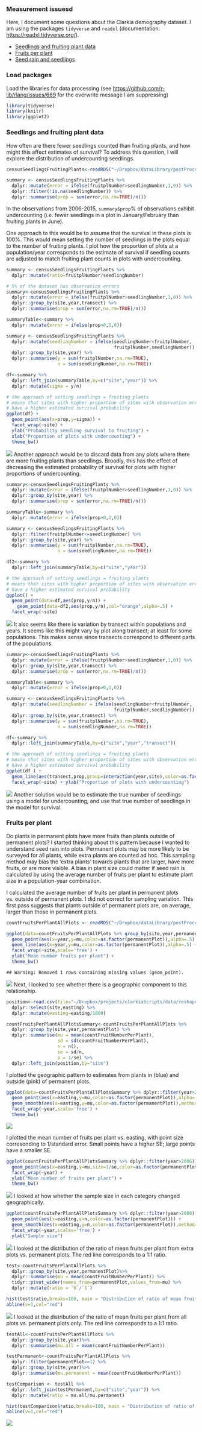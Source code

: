 
### Measurement issuesd

Here, I document some questions about the Clarkia demography dataset. I
am using the packages `tidyverse` and `readxl` (documentation:
<https://readxl.tidyverse.org/>).

  - [Seedlings and fruiting plant
    data](#seedlings-and-fruiting-plant-data)
  - [Fruits per plant](#fruits-per-plant)
  - [Seed rain and seedlings](#seed-rain-and-seedlings)

### Load packages

Load the libraries for data processing (see
<https://github.com/r-lib/rlang/issues/669> for the overwrite message I
am suppressing)

``` r
library(tidyverse)
library(knitr)
library(ggplot2)
```

### Seedlings and fruiting plant data

How often are there fewer seedlings counted than fruiting plants, and
how might this affect estimates of survival? To address this question, I
will explore the distribution of undercounting seedlings.

``` r
censusSeedlingsFruitingPlants<-readRDS("~/Dropbox/dataLibrary/postProcessingData/censusSeedlingsFruitingPlants.RDS")

summary <- censusSeedlingsFruitingPlants %>%
  dplyr::mutate(error = ifelse(fruitplNumber>seedlingNumber,1,0)) %>%
  dplyr::filter(!is.na(seedlingNumber)) %>%
  dplyr::summarise(prop = sum(error,na.rm=TRUE)/n())
```

In the observations from 2006-2015, `summary$prop`% of observations
exhibit undercounting (i.e. fewer seedlings in a plot in
January/February than fruiting plants in June).

One approach to this would be to assume that the survival in these plots
is 100%. This would mean setting the number of seedlings in the plots
equal to the number of fruiting plants. I plot how the proportion of
plots at a population/year corresponds to the estimate of survival if
seedling counts are adjusted to match fruiting plant counts in plots
with undercounting.

``` r
summary <- censusSeedlingsFruitingPlants %>%
  dplyr::mutate(ratio=fruitplNumber/seedlingNumber) 

# 5% of the dataset has observation errors
summary<-censusSeedlingsFruitingPlants %>%
  dplyr::mutate(error = ifelse(fruitplNumber>seedlingNumber,1,0)) %>%
  dplyr::group_by(site,year,transect) %>%
  dplyr::summarise(prop = sum(error,na.rm=TRUE)/n())

summaryTable<-summary %>%
  dplyr::mutate(error = ifelse(prop>0,1,0))

summary <- censusSeedlingsFruitingPlants %>%
  dplyr::mutate(seedlingNumber = ifelse(seedlingNumber<fruitplNumber,
                                        fruitplNumber,seedlingNumber)) %>%
  dplyr::group_by(site,year) %>%
  dplyr::summarise(y = sum(fruitplNumber,na.rm=TRUE),
                   n = sum(seedlingNumber,na.rm=TRUE)) 

df<-summary %>%
  dplyr::left_join(summaryTable,by=c("site","year")) %>%
  dplyr::mutate(sigma = y/n)

# the approach of setting seedlings = fruiting plants
# means that sites with higher proportion of sites with observation error
# have a higher estimated survival probability
ggplot(df) +
  geom_point(aes(x=prop,y=sigma)) +
  facet_wrap(~site) + 
  ylab("Probability seedling survival to fruiting") +
  xlab("Proportion of plots with undercounting") +
  theme_bw()
```

![](measurementQuestions_files/figure-gfm/unnamed-chunk-3-1.png)<!-- -->
Another approach would be to discard data from any plots where there are
more fruiting plants than seedlings. Broadly, this has the effect of
decreasing the estimated probability of survival for plots with higher
proportions of undercounting.

``` r
summary<-censusSeedlingsFruitingPlants %>%
  dplyr::mutate(error = ifelse(fruitplNumber>seedlingNumber,1,0)) %>%
  dplyr::group_by(site,year) %>%
  dplyr::summarise(prop = sum(error,na.rm=TRUE)/n())

summaryTable<-summary %>%
  dplyr::mutate(error = ifelse(prop>0,1,0))

summary <- censusSeedlingsFruitingPlants %>%
  dplyr::filter(fruitplNumber<=seedlingNumber) %>%
  dplyr::group_by(site,year) %>%
  dplyr::summarise(y = sum(fruitplNumber,na.rm=TRUE),
                   n = sum(seedlingNumber,na.rm=TRUE)) 

df2<-summary %>%
  dplyr::left_join(summaryTable,by=c("site","year"))

# the approach of setting seedlings = fruiting plants
# means that sites with higher proportion of sites with observation error
# have a higher estimated survival probability
ggplot() +
  geom_point(data=df,aes(prop,y/n)) +
    geom_point(data=df2,aes(prop,y/n),col="orange",alpha=.5) +
  facet_wrap(~site)
```

![](measurementQuestions_files/figure-gfm/unnamed-chunk-4-1.png)<!-- -->
It also seems like there is variation by transect within populations and
years. It seems like this might vary by plot along transect; at least
for some populations. This makes sense since transects correspond to
different parts of the populations.

``` r
summary<-censusSeedlingsFruitingPlants %>%
  dplyr::mutate(error = ifelse(fruitplNumber>seedlingNumber,1,0)) %>%
  dplyr::group_by(site,year,transect) %>%
  dplyr::summarise(prop = sum(error,na.rm=TRUE)/n())

summaryTable<-summary %>%
  dplyr::mutate(error = ifelse(prop>0,1,0))

summary <- censusSeedlingsFruitingPlants %>%
  dplyr::mutate(seedlingNumber = ifelse(seedlingNumber<fruitplNumber,
                                        fruitplNumber,seedlingNumber)) %>%
  dplyr::group_by(site,year,transect) %>%
  dplyr::summarise(y = sum(fruitplNumber,na.rm=TRUE),
                   n = sum(seedlingNumber,na.rm=TRUE)) 

df<-summary %>%
  dplyr::left_join(summaryTable,by=c("site","year","transect"))

# the approach of setting seedlings = fruiting plants
# means that sites with higher proportion of sites with observation error
# have a higher estimated survival probability
ggplot(df ) +
  geom_line(aes(transect,prop,group=interaction(year,site),color=as.factor(year))) +
  facet_wrap(~site) + ylab("Proportion of plots with undercounting")
```

![](measurementQuestions_files/figure-gfm/unnamed-chunk-5-1.png)<!-- -->
Another solution would be to estimate the true number of seedlings using
a model for undercounting, and use that true number of seedlings in the
model for survival.

### Fruits per plant

Do plants in permanent plots have more fruits than plants outside of
permanent plots? I started thinking about this pattern because I wanted
to understand seed rain into plots. Permanent plots may be more likely
to be surveyed for all plants, while extra plants are counted ad hoc.
This sampling method may bias the ‘extra plants’ towards plants that are
larger, have more fruits, or are more visible. A bias in plant size
could matter if seed rain is calculated by using the average number of
fruits per plant to estimate plant size in a population-year
combination.

I calculated the average number of fruits per plant in permanent plots
vs. outside of permanent plots. I did not correct for sampling
variation. This first pass suggests that plants outside of permanent
plots are, on average, larger than those in permanent plots.

``` r
countFruitsPerPlantAllPlots <- readRDS("~/Dropbox/dataLibrary/postProcessingData/countFruitsPerPlantAllPlots.RDS")

ggplot(data=countFruitsPerPlantAllPlots %>% group_by(site,year,permanentPlot) %>% dplyr::summarise(mu=mean(countFruitNumberPerPlant))) +
  geom_point(aes(x=year,y=mu,color=as.factor(permanentPlot)),alpha=.5) +
  geom_line(aes(x=year,y=mu,color=as.factor(permanentPlot)),alpha=.5) +
  facet_wrap(~site,scale='free') +
  ylab("Mean number fruits per plant") +
  theme_bw()
```

    ## Warning: Removed 1 rows containing missing values (geom_point).

![](measurementQuestions_files/figure-gfm/unnamed-chunk-6-1.png)<!-- -->
Next, I looked to see whether there is a geographic component to this
relationship.

``` r
position<-read.csv(file="~/Dropbox/projects/clarkiaScripts/data/reshapeData/siteAbiotic.csv",header=TRUE) %>% 
  dplyr::select(site,easting) %>%
  dplyr::mutate(easting=easting/1000)

countFruitsPerPlantAllPlotsSummary<-countFruitsPerPlantAllPlots %>%
  dplyr::group_by(site,year,permanentPlot) %>%
  dplyr::summarise(mu = mean(countFruitNumberPerPlant),
                   sd = sd(countFruitNumberPerPlant),
                   n = n(),
                   se = sd/n,
                   p = 1/se) %>%
  dplyr::left_join(position,by="site")
```

I plotted the geographic pattern to estimates from plants in (blue) and
outside (pink) of permanent plots.

``` r
ggplot(data=countFruitsPerPlantAllPlotsSummary %>% dplyr::filter(year>2006)) +
  geom_point(aes(x=easting,y=mu,color=as.factor(permanentPlot)),alpha=.5) +
  geom_smooth(aes(x=easting,y=mu,color=as.factor(permanentPlot)),method='lm',se=FALSE) +
  facet_wrap(~year,scale='free') +
  theme_bw()
```

![](measurementQuestions_files/figure-gfm/unnamed-chunk-8-1.png)<!-- -->

I plotted the mean number of fruits per plant vs. easting, with point
size corresonding to 1/standard error. Small points have a higher SE;
large points have a smaller SE.

``` r
ggplot(countFruitsPerPlantAllPlotsSummary %>% dplyr::filter(year>2006)) +
  geom_point(aes(x=easting,y=mu,size=1/se,color=as.factor(permanentPlot)),alpha=.5) +
  facet_wrap(~year) +
  ylab("Mean number of fruits per plant") +
  theme_bw()
```

![](measurementQuestions_files/figure-gfm/unnamed-chunk-9-1.png)<!-- -->
I looked at how whether the sample size in each category changed
geographically.

``` r
ggplot(countFruitsPerPlantAllPlotsSummary %>% dplyr::filter(year>2006)) +
  geom_point(aes(x=easting,y=n,color=as.factor(permanentPlot))) +
  geom_smooth(aes(x=easting,y=n,color=as.factor(permanentPlot)),method='lm') +
  facet_wrap(~year,scales='free') + 
  ylab("Sample size")
```

![](measurementQuestions_files/figure-gfm/unnamed-chunk-10-1.png)<!-- -->
I looked at the distribution of the ratio of mean fruits per plant from
extra plots vs. permanent plots. The red line corresponds to a 1:1
ratio.

``` r
test<-countFruitsPerPlantAllPlots %>%
  dplyr::group_by(site,year,permanentPlot)%>%
  dplyr::summarise(mu = mean(countFruitNumberPerPlant)) %>%
  tidyr::pivot_wider(names_from=permanentPlot,values_from=mu) %>%
  dplyr::mutate(ratio = `0`/`1`) 

hist(test$ratio,breaks=100, main = "Distribution of ratio of mean fruits per plant in \n extra plots vs. permanent plots")
abline(v=1,col="red")
```

![](measurementQuestions_files/figure-gfm/unnamed-chunk-11-1.png)<!-- -->
I looked at the distribution of the ratio of mean fruits per plant from
all plots vs. permanent plots only. The red line corresponds to a 1:1
ratio.

``` r
testAll<-countFruitsPerPlantAllPlots %>%
  dplyr::group_by(site,year)%>%
  dplyr::summarise(mu.all = mean(countFruitNumberPerPlant))

testPermanent<-countFruitsPerPlantAllPlots %>%
  dplyr::filter(permanentPlot==1) %>%
  dplyr::group_by(site,year)%>%
  dplyr::summarise(mu.permanent = mean(countFruitNumberPerPlant))

testComparison <- testAll %>%
  dplyr::left_join(testPermanent,by=c("site","year")) %>%
  dplyr::mutate(ratio = mu.all/mu.permanent) 

hist(testComparison$ratio,breaks=100, main = "Distribution of ratio of mean fruits per plant in \n all plots vs. permanent plots only")
abline(v=1,col="red")
```

![](measurementQuestions_files/figure-gfm/unnamed-chunk-12-1.png)<!-- -->
